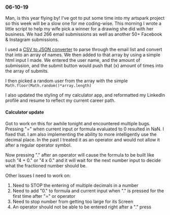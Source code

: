 ### 06-10-19

Man, is this year flying by! I've got to put some time into my artspark project so this week will be a slow one for me coding-wise. This morning I wrote a little script to help my wife pick a winner for a drawing she did with her business. We had 266 email submissions as well as another 50+ Facebook & Instagram submissions.

I used a [CSV to JSON converter](https://csvjson.com/csv2json) to parse through the email list and convert that into an array of names. We then added to that array by using a simple html input I made. We entered the user name, and the amount of submission, and the submit button would push that (x) amount of times into the array of submits.

I then picked a random user from the array with the simple``` Math.floor(Math.random()*array.length)```

I also updated the styling of my calculator app, and reformatted my LinkedIn profile and resume to reflect my current career path.

#### Calculator update
Got to work on this for awhile tonight and encountered multiple bugs. Pressing "=" when current input or formula evaluated to 0 resulted in NaN. I fixed that. I am also implementing the ability to more intelligently use the decimal place. In the past I treated it as an operator and would not allow it after a regular operator symbol.

Now pressing "." after an operator will cause the formula to be built like such "4 + 0." or "4 x 0." and it will wait for the next number input to decide what the fractioned number should be.

Other Issues I need to work on:
1. Need to STOP the entering of multiple decimals in a number
2. Need to add "0." to formula and current input when "." is pressed for the first time after "=" or operator
3. Need to stop number from getting too large for its Screen
4. An operator should not be able to be entered right after a "." press
